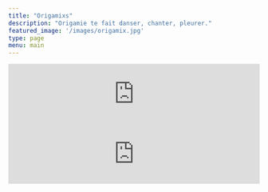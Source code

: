 ```yaml
---
title: "Origamixs"
description: "Origamie te fait danser, chanter, pleurer."
featured_image: '/images/origamix.jpg'
type: page
menu: main
---
```


<iframe 
	width="100%" 
	height="120" 
	src="https://www.mixcloud.com/widget/iframe/?hide_cover=1&feed=%2FORIGAMIE%2Forigamix-1%2F" 
	frameborder="0" >
</iframe>

<iframe 
	width="100%" 
	height="120" 
	src="https://www.mixcloud.com/widget/iframe/?hide_cover=1&feed=%2FORIGAMIE%2Forigamix-2%2F" 
	frameborder="0" >
</iframe>
